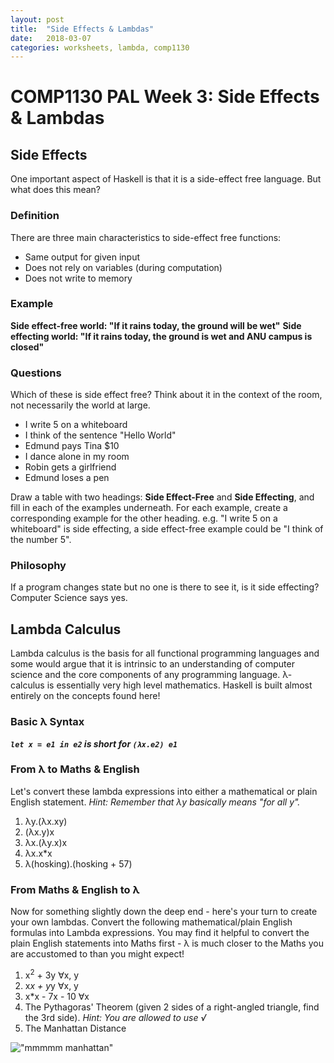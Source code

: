 ```yaml
---
layout: post
title:  "Side Effects & Lambdas"
date:   2018-03-07
categories: worksheets, lambda, comp1130
---
```


# COMP1130 PAL Week 3: Side Effects & Lambdas

## Side Effects

One important aspect of Haskell is that it is a side-effect free language. But what does this mean?

### Definition

There are three main characteristics to side-effect free functions:

* Same output for given input
* Does not rely on variables (during computation)
* Does not write to memory
    
### Example

__Side effect-free world: "If it rains today, the ground will be wet"__
__Side effecting world: "If it rains today, the ground is wet and ANU campus is closed"__

### Questions

Which of these is side effect free? Think about it in the context of the room, not necessarily the world at large.

* I write 5 on a whiteboard
* I think of the sentence "Hello World"
* Edmund pays Tina $10
* I dance alone in my room
* Robin gets a girlfriend
* Edmund loses a pen

Draw a table with two headings: **Side Effect-Free** and **Side Effecting**, and fill in each of the examples underneath. For each example, create a corresponding example for the other heading. e.g. "I write 5 on a whiteboard" is side effecting, a side effect-free example could be "I think of the number 5".

### Philosophy

If a program changes state but no one is there to see it, is it side effecting?
Computer Science says yes.

## Lambda Calculus

Lambda calculus is the basis for all functional programming languages and some would argue that it is intrinsic to an understanding of computer science and the core components of any programming language. λ-calculus is essentially very high level mathematics. Haskell is built almost entirely on the concepts found here!

### Basic λ Syntax

*__`let x = e1 in e2` is short for `(λx.e2) e1`__*

### From λ to Maths & English

Let's convert these lambda expressions into either a mathematical or plain English statement. _Hint: Remember that λy basically means "for all y"._

1. λy.(λx.xy)
2. (λx.y)x
3. λx.(λy.x)x
4. λx.x*x
5. λ(hosking).(hosking + 57)

### From Maths & English to λ

Now for something slightly down the deep end - here's your turn to create your own lambdas. Convert the following mathematical/plain English formulas into Lambda expressions. You may find it helpful to convert the plain English statements into Maths first - λ is much closer to the Maths you are accustomed to than you might expect!

1. x<sup>2</sup> + 3y ∀x, y
2. x*x + y*y ∀x, y
3. x*x - 7x - 10 ∀x
4. The Pythagoras' Theorem (given 2 sides of a right-angled triangle, find the 3rd side). _Hint: You are allowed to use √_
5. The Manhattan Distance

!["mmmmm manhattan"](https://github.com/COMP1100-PAL/comp1100-pal.github.io/blob/master/_posts/manhattan.JPG "mmmmm manhattan")
